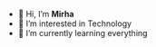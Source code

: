 - 👋 Hi, I’m **Mirha**
- 👀 I’m interested in Technology
- 🌱 I’m currently learning everything


<!---
mirha-k/mirha-k is a ✨ special ✨ repository because its `README.md` (this file) appears on your GitHub profile.
You can click the Preview link to take a look at your changes.
--->

